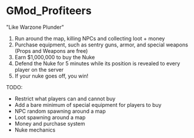 # GMod_Profiteers
"Like Warzone Plunder"

1. Run around the map, killing NPCs and collecting loot + money
2. Purchase equipment, such as sentry guns, armor, and special weapons (Props and Weapons are free)
3. Earn $1,000,000 to buy the Nuke
4. Defend the Nuke for 5 minutes while its position is revealed to every player on the server
5. If your nuke goes off, you win!

TODO:
 - Restrict what players can and cannot buy
 - Add a bare minimum of special equipment for players to buy
 - NPC random spawning around a map
 - Loot spawning around a map
 - Money and purchase system
 - Nuke mechanics